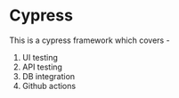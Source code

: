 # Cypress
This is a cypress framework which covers - 
1. UI testing
2. API testing
3. DB integration
4. Github actions

